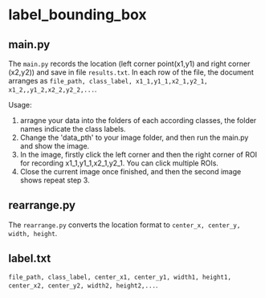 # label_bounding_box

## main.py
The `main.py` records the location (left corner point(x1,y1) and right corner (x2,y2)) and save in file `results.txt`. In each row of the file, the document arranges as `file_path, class_label, x1_1,y1_1,x2_1,y2_1,  x1_2,,y1_2,x2_2,y2_2,...`.

Usage:
1. arragne your data into the folders of each according classes, the folder names indicate the class labels.
2. Change the 'data_pth' to your image folder, and then run the main.py and show the image.
3. In the image, firstly click the left corner and then the right corner of ROI for recording x1_1,y1_1,x2_1,y2_1. You can click multiple ROIs.
4. Close the current image once finished, and then the second image shows repeat step 3.

## rearrange.py
The `rearrange.py` converts the location format to `center_x, center_y, width, height`.

## label.txt
`file_path, class_label, center_x1, center_y1, width1, height1, center_x2, center_y2, width2, height2,...`.
